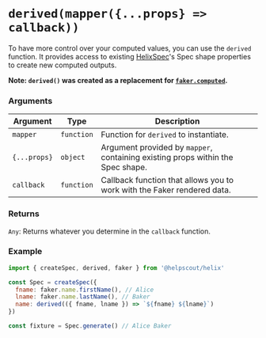 # `derived(mapper({...props} => callback))`

To have more control over your computed values, you can use the `derived` function. It provides access to existing [HelixSpec](./HelixSpec)'s Spec shape properties to create new computed outputs.

**Note: `derived()` was created as a replacement for [`faker.computed`](./faker/computed.md).**

### Arguments

| Argument | Type | Description |
| --- | --- | --- |
| `mapper` | `function` | Function for `derived` to instantiate. |
| `{...props}` | `object` | Argument provided by `mapper`, containing existing props within the Spec shape. |
| `callback` | `function` | Callback function that allows you to work with the Faker rendered data. |


### Returns

`Any`: Returns whatever you determine in the `callback` function.


### Example

```js
import { createSpec, derived, faker } from '@helpscout/helix'

const Spec = createSpec({
  fname: faker.name.firstName(), // Alice
  lname: faker.name.lastName(), // Baker
  name: derived(({ fname, lname }) => `${fname} ${lname}`)
})

const fixture = Spec.generate() // Alice Baker
```
